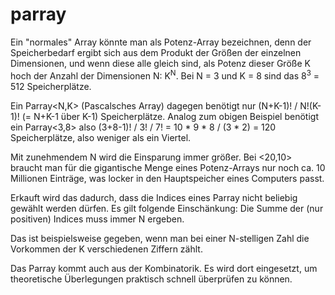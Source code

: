 # parray

Ein "normales" Array könnte man als Potenz-Array bezeichnen, denn der
Speicherbedarf ergibt sich aus dem Produkt der Größen der einzelnen
Dimensionen, und wenn diese alle gleich sind, als Potenz dieser Größe K
hoch der Anzahl der Dimensionen N: K<sup>N</sup>. Bei N = 3 und K = 8 sind das
8<sup>3</sup> = 512 Speicherplätze.

Ein Parray<N,K> (Pascalsches Array) dagegen benötigt nur (N+K-1)! / N!(K-1)!
(= N+K-1 über K-1) Speicherplätze. Analog zum obigen Beispiel benötigt ein
Parray<3,8> also (3+8-1)! / 3! / 7! = 10 * 9 * 8 / (3 * 2) = 120 Speicherplätze,
also weniger als ein Viertel.

Mit zunehmendem N wird die Einsparung immer größer. Bei <20,10> braucht man
für die gigantische Menge eines Potenz-Arrays nur noch ca. 10 Millionen
Einträge, was locker in den Hauptspeicher eines Computers passt.

Erkauft wird das dadurch, dass die Indices eines Parray nicht beliebig
gewählt werden dürfen. Es gilt folgende Einschänkung: Die Summe der
(nur positiven) Indices muss immer N ergeben.

Das ist beispielsweise gegeben, wenn man bei einer N-stelligen Zahl die
Vorkommen der K verschiedenen Ziffern zählt.

Das Parray kommt auch aus der Kombinatorik. Es wird dort eingesetzt, um
theoretische Überlegungen praktisch schnell überprüfen zu können.

